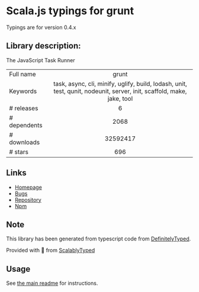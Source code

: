 
# Scala.js typings for grunt

Typings are for version 0.4.x

## Library description:
The JavaScript Task Runner

|                    |                 |
| ------------------ | :-------------: |
| Full name          | grunt |
| Keywords           | task, async, cli, minify, uglify, build, lodash, unit, test, qunit, nodeunit, server, init, scaffold, make, jake, tool |
| # releases         | 6 |
| # dependents       | 2068 |
| # downloads        | 32592417 |
| # stars            | 696 |

## Links
- [Homepage](https://gruntjs.com/)
- [Bugs](https://github.com/gruntjs/grunt/issues)
- [Repository](https://github.com/gruntjs/grunt)
- [Npm](https://www.npmjs.com/package/grunt)
    


## Note
This library has been generated from typescript code from [DefinitelyTyped](https://definitelytyped.org).

Provided with :purple_heart: from [ScalablyTyped](https://github.com/oyvindberg/ScalablyTyped)

## Usage
See [the main readme](../../readme.md) for instructions.


